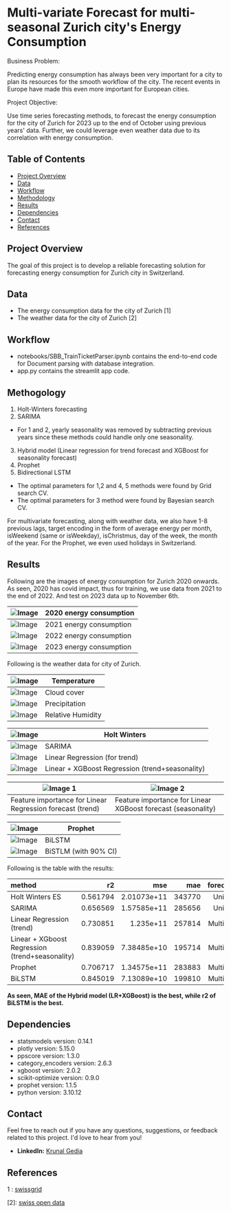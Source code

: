 # Multi-variate Forecast for multi-seasonal Zurich city's Energy Consumption 

Business Problem:

Predicting energy consumption has always been very important for a city to plan its resources for the smooth workflow of the city. The recent events in Europe have made this even more important for European cities. 

Project Objective:

Use time series forecasting methods, to forecast the energy consumption for the city of Zurich for 2023 up to the end of October using previous years' data. Further, we could leverage even weather data due to its correlation with energy consumption.

## Table of Contents

- [Project Overview](#project-overview)
- [Data](#data)
- [Workflow](#workflow)
- [Methodology](#methology)
- [Results](#results)
- [Dependencies](#dependencies)
- [Contact](#contact)
- [References](#references)

## Project Overview

The goal of this project is to develop a reliable forecasting solution for forecasting energy consumption for Zurich city in Switzerland.

## Data

* The energy consumption data for the city of Zurich [1]
* The weather data for the city of Zurich [2]

## Workflow

* notebooks/SBB_TrainTicketParser.ipynb contains the end-to-end code for Document parsing with database integration.
* app.py contains the streamlit app code.

## Methogology
1. Holt-Winters forecasting
2. SARIMA
* For 1 and 2, yearly seasonality was removed by subtracting previous years since these methods could handle only one seasonality.
3. Hybrid model (Linear regression for trend forecast and XGBoost for seasonality forecast)
4. Prophet
5. Bidirectional LSTM

* The optimal parameters for 1,2 and 4, 5 methods were found by Grid search CV.
* The optimal parameters for 3 method were found by Bayesian search CV.

For multivariate forecasting, along with weather data, we also have 1-8 previous lags, target encoding in the form of average energy per month, isWeekend (same or isWeekday), isChristmus, day of the week, the month of the year. For the Prophet, we even used holidays in Switzerland.


## Results


Following are the images of energy consumption for Zurich 2020 onwards. As seen, 2020 has covid impact, thus for training, we use data from 2021 to the end of 2022. And test on 2023 data up to November 6th.

| ![Image](https://github.com/krunalgedia/ZurichEnergyConsumption_MultivariateForecast/blob/main/images_app/energy_2020.png) | 2020 energy consumption  |
|-----------------------------|------------------|
| ![Image](https://github.com/krunalgedia/ZurichEnergyConsumption_MultivariateForecast/blob/main/images_app/energy_2021.png) | 2021 energy consumption  |
| ![Image](https://github.com/krunalgedia/ZurichEnergyConsumption_MultivariateForecast/blob/main/images_app/energy_2022.png) | 2022 energy consumption  |
| ![Image](https://github.com/krunalgedia/ZurichEnergyConsumption_MultivariateForecast/blob/main/images_app/energy_2023.png) | 2023 energy consumption  |

Following is the weather data for city of Zurich.

| ![Image](https://github.com/krunalgedia/ZurichEnergyConsumption_MultivariateForecast/blob/main/images_app/weather_temp.png) | Temperature  |
|-----------------------------|------------------|
| ![Image](https://github.com/krunalgedia/ZurichEnergyConsumption_MultivariateForecast/blob/main/images_app/weather_cloud.png) | Cloud cover  |
| ![Image](https://github.com/krunalgedia/ZurichEnergyConsumption_MultivariateForecast/blob/main/images_app/weather_preci.png) | Precipitation |
| ![Image](https://github.com/krunalgedia/ZurichEnergyConsumption_MultivariateForecast/blob/main/images_app/weather_humidity.png) | Relative Humidity  |


| ![Image](https://github.com/krunalgedia/ZurichEnergyConsumption_MultivariateForecast/blob/main/images_app/Holt_Winters.png) | Holt Winters |
|-----------------------------|------------------|
| ![Image](https://github.com/krunalgedia/ZurichEnergyConsumption_MultivariateForecast/blob/main/images_app/sarima.png) | SARIMA |
| ![Image](https://github.com/krunalgedia/ZurichEnergyConsumption_MultivariateForecast/blob/main/images_app/LR.png)| Linear Regression (for trend) | 
| ![Image](https://github.com/krunalgedia/ZurichEnergyConsumption_MultivariateForecast/blob/main/images_app/XGBoost.png)| Linear + XGBoost Regression (trend+seasonality)  |


| ![Image 1](https://github.com/krunalgedia/ZurichEnergyConsumption_MultivariateForecast/blob/main/images_app/LR_imp.png) | ![Image 2](https://github.com/krunalgedia/ZurichEnergyConsumption_MultivariateForecast/blob/main/images_app/xgboost_imp.png)
--- | --- 
Feature importance for Linear Regression forecast (trend) | Feature importance for Linear XGBoost forecast (seasonality)

| ![Image](https://github.com/krunalgedia/ZurichEnergyConsumption_MultivariateForecast/blob/main/images_app/prophet.png)| Prophet |
|-----------------------------|------------------|
| ![Image](https://github.com/krunalgedia/ZurichEnergyConsumption_MultivariateForecast/blob/main/images_app/lstm.png)| BiLSTM |
| ![Image](https://github.com/krunalgedia/ZurichEnergyConsumption_MultivariateForecast/blob/main/images_app/lstm_ci%20(1).png)| BiSTLM (with 90% CI)|

Following is the table with the results:  

| method                                          |       r2 |         mse |    mae |forecasting |
|:------------------------------------------------|---------:|------------:|-------:|-----------:|
| Holt Winters ES                                 | 0.561794 | 2.01073e+11 | 343770 |  Univariate|
| SARIMA                                          | 0.656569 | 1.57585e+11 | 285656 |  Univariate|
| Linear Regression (trend)                       | 0.730851 | 1.235e+11   | 257814 |Multivariate|
| Linear + XGboost Regression (trend+seasonality) | 0.839059 | 7.38485e+10 | 195714 |Multivariate|
| Prophet                                         | 0.706717 | 1.34575e+11 | 283883 |Multivariate|
| BiLSTM                                          | 0.845019 | 7.13089e+10 | 199810 |Multivariate|

**As seen, MAE of the Hybrid model (LR+XGBoost) is the best, while r2 of BiLSTM is the best.**

## Dependencies

- statsmodels version: 0.14.1
- plotly version: 5.15.0
- ppscore version: 1.3.0
- category_encoders version: 2.6.3
- xgboost version: 2.0.2
- scikit-optimize version: 0.9.0
- prophet version: 1.1.5
- python version: 3.10.12
  
## Contact

Feel free to reach out if you have any questions, suggestions, or feedback related to this project. I'd love to hear from you!

- **LinkedIn:** [Krunal Gedia](https://www.linkedin.com/in/krunal-gedia-00188899/)

## References

1 : [swissgrid](https://www.swissgrid.ch/en/home/operation/grid-data/generation.html)

[2]: [swiss open data](https://opendata.swiss/de/dataset/klimamessnetz-tageswerte)
